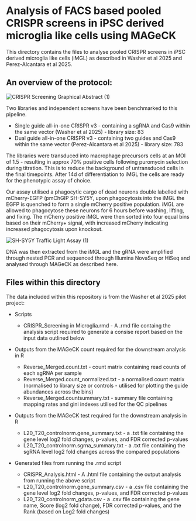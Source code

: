 # Analysis of FACS based pooled CRISPR screens in iPSC derived microglia like cells using MAGeCK 

This directory contains the files to analyse pooled CRISPR screens in iPSC derived microglia like cells (iMGL) as described in Washer et al 2025 and Perez-Alcantara et al 2025. 

## An overview of the protocol: 

![CRISPR Screening Graphical Abstract (1)](https://github.com/user-attachments/assets/682099d5-029a-432f-b03a-329976de4a82)

Two libraries and independent screens have been benchmarked to this pipeline. 
* Single guide all-in-one CRISPR v3 - containing a sgRNA and Cas9 within the same vector (Washer et al 2025) - library size: 83
* Dual guide all-in-one CRISPR v3 - containing two guides and Cas9 within the same vector (Perez-Alcantara et al 2025) - library size: 783

The libraries were transduced into macrophage precursors cells at an MOI of 1.5 - resulting in approx 70% positive cells following puromycin selection during titration. This is to reduce the background of untransduced cells in the final timepoints. After 14d of differentiation to iMGL
the cells are ready for the phenotypic assay of choice.

Our assay utilised a phagocytic cargo of dead neurons double labelled with mCherry-EGFP (pmChGIP SH-SY5Y, upon phagocytosis into the iMGL the EGFP is quenched to form a single mCherry positive population. iMGL are allowed to phagocytose these neurons for 6 hours before washing, lifting, and fixing. The
mCherry positive iMGL were then sorted into four equal bins based on their mCherry+ signal, with increased mCherry indicating increased phagocytosis upon knockout. 

![SH-SY5Y Traffic Light Assay (1)](https://github.com/user-attachments/assets/d446eca4-42ff-477a-992a-133024af10d1)

DNA was then extracted from the iMGL and the gRNA were amplified through nested PCR and sequenced through Illumina NovaSeq or HiSeq and analysed through MAGeCK as described here. 

## Files within this directory

The data included within this repository is from the Washer et al 2025 pilot project: 

* Scripts
  + CRISPR_Screening in Microglia.rmd - A .rmd file containg the analysis script required to generate a consise report based on the input data outlined below

* Outputs from the MAGeCK count required for the downstream analysis in R  
  + Reverse_Merged.count.txt - count matrix containing read counts of each sgRNA per sample  
  + Reverse_Merged.count_normalized.txt - a normalised count matrix (normalised to library size or controls - utilised for plotting the guide abundances across the bins)  
  + Reverse_Merged.countsummary.txt - summary file containing mapping rates and gini indexes utilised for the QC pipelines

* Outputs from the MAGeCK test required for the downstream analysis in R
  + L20_T20_controlnorm.gene_summary.txt - a .txt file containing the gene level log2 fold changes, p-values, and FDR corrected p-values  
  + L20_T20_controlnorm.sgrna_summary.txt - a .txt file containing the sgRNA level log2 fold changes across the compared populations
 
* Generated files from running the .rmd script
  + CRISPR_Analysis.html - A .html file containing the output analysis from running the above script
  + L20_T20_controlnorm.gene_summary.csv - a .csv file containing the gene level log2 fold changes, p-values, and FDR corrected p-values  
  + L20_T20_controlnorm_gdata.csv - a .csv file containing the gene name, Score (log2 fold change), FDR corrected p-values, and the Rank (based on Log2 fold changes)  

